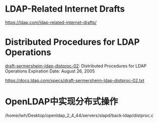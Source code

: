 

# LDAP-Related Internet Drafts

https://ldap.com/ldap-related-internet-drafts/



#  Distributed Procedures for LDAP Operations

[draft-sermersheim-ldap-distproc-02](https://docs.ldap.com/specs/draft-sermersheim-ldap-distproc-02.txt): Distributed Procedures for LDAP Operations
Expiration Date: August 26, 2005   

https://docs.ldap.com/specs/draft-sermersheim-ldap-distproc-02.txt 





# OpenLDAP中实现分布式操作

/home/lwh/Desktop/openldap_2_4_44/servers/slapd/back-ldap/distproc.c



